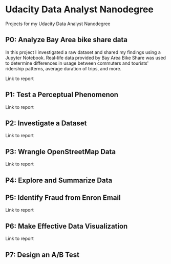 # Udacity Data Analyst Nanodegree
Projects for my Udacity Data Analyst Nanodegree

## P0: Analyze Bay Area bike share data
In this project I investigated a raw dataset and shared my findings using a Jupyter Notebook. Real-life data provided by Bay Area Bike Share was used to determine differences in usage between commuters and tourists' ridership patterns, average duration of trips, and more.

Link to report

## P1: Test a Perceptual Phenomenon

Link to report

## P2: Investigate a Dataset

Link to report

## P3: Wrangle OpenStreetMap Data

Link to report

## P4: Explore and Summarize Data

## P5: Identify Fraud from Enron Email

Link to report

## P6: Make Effective Data Visualization

Link to report

## P7: Design an A/B Test
